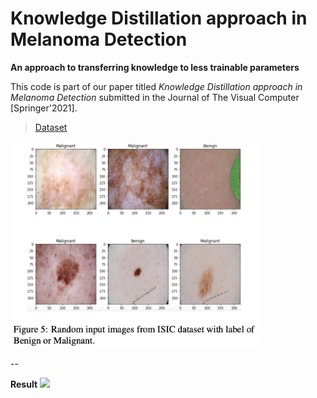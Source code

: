 # Knowledge Distillation approach in Melanoma Detection

**An approach to transferring knowledge to less trainable parameters**



This code is part of our paper titled *Knowledge Distillation approach in Melanoma Detection* submitted in the Journal of The Visual Computer [Springer'2021].

> [Dataset](https://www.isic-archive.com/#!/topWithHeader/wideContentTop/main)

<img src ="https://github.com/Shakib-IO/KD-lesions/blob/main/figures/Figure%2005.png" width="400">

--

**Result**
<img src ="ttps://github.com/Shakib-IO/KD-lesions/blob/main/figures/Table%2002.png" width="500">

